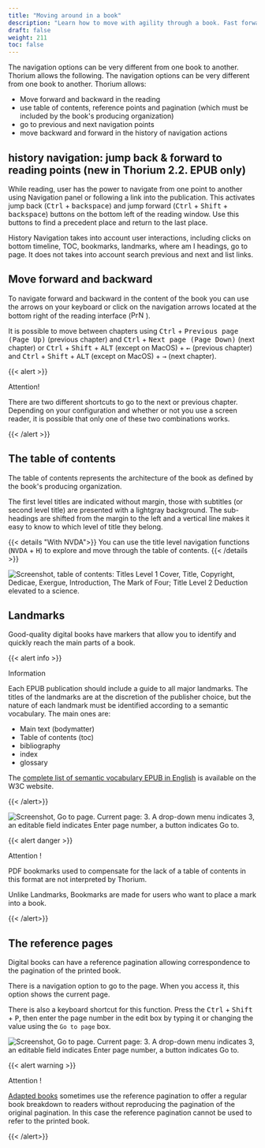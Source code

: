 ```yaml
---
title: "Moving around in a book"
description: "Learn how to move with agility through a book. Fast forward and backward to next or previous chapter, page or content. Navigate through table of content, landmarks and reference pages."
draft: false
weight: 211
toc: false
---
```


The navigation options can be very different from one book to another. 
Thorium allows the following.
The navigation options can be very different from one book to another. Thorium allows: 

* Move forward and backward in the reading
* use table of contents, reference points and pagination (which must be included by the book's producing organization)
* go to previous and next navigation points
* move backward and forward in the history of navigation actions

## history navigation: jump back & forward to reading points (new in Thorium 2.2. EPUB only)
While reading, user has the power to navigate from one point to another using Navigation panel or following a link into the publication. This activates jump back (<kbd>Ctrl</kbd>  +  <kbd>backspace</kbd>) and jump forward (<kbd>Ctrl</kbd>  +  <kbd>Shift</kbd> + <kbd>backspace</kbd>) buttons on the bottom left of the reading window. Use this buttons to find a precedent place and return to the last place. 

History Navigation takes into account user interactions, including clicks on bottom timeline, TOC, bookmarks, landmarks, where am I headings, go to page. It does not takes into account search previous and next and list links.

## Move forward and backward

To navigate forward and backward in the content of the book you can 
use the arrows on your keyboard or click on the navigation arrows 
located at the bottom right of the reading interface 
(<img class="icons" src="/images/icons/baseline-arrow_left_ios-24px.svg" alt="Previous content button" width="15px"/><img class="icons" src="/images/icons/baseline-arrow_forward_ios-24px.svg" alt="Next content button" width="15px"/>).

It is possible to move between chapters using 
<kbd>Ctrl</kbd> + <kbd>Previous page (Page Up)</kbd> (previous chapter) and 
<kbd>Ctrl</kbd> + <kbd>Next page (Page Down)</kbd> (next chapter) 
or <kbd>Ctrl</kbd> + <kbd>Shift</kbd> + <kbd>ALT</kbd> 
(except on MacOS) + <kbd>&larr;</kbd> 
(previous chapter) 
and <kbd>Ctrl</kbd> + <kbd>Shift</kbd> + <kbd>ALT</kbd> 
(except on MacOS) + <kbd>&rarr;</kbd> 
(next chapter).

{{< alert  >}}

Attention!

There are two different shortcuts to go to the next or previous chapter. 
Depending on your configuration and whether or not you use a screen reader,
it is possible that only one of these two combinations works.

{{< /alert >}}



## The table of contents

The table of contents represents the architecture of the book as defined by 
the book's producing organization.

The first level titles are indicated without margin, those with 
subtitles (or second level title) are presented with a lightgray background. 
The sub-headings are shifted from the margin to the left and a 
vertical line makes it easy to know 
to which level of title they belong.

{{< details "With NVDA">}}
You can use the title level navigation functions 
(<kbd>NVDA</kbd> + <kbd>H</kbd>) 
to explore and move through the table of contents.
{{< /details >}}



<img src="/images/local-fr/thorium-TDM-light.png" alt="Screenshot, table of contents: Titles Level 1 Cover, Title, Copyright, Dedicae, Exergue, Introduction, The Mark of Four; Title Level 2 Deduction elevated to a science."/>



## Landmarks



Good-quality digital books have markers that allow you to 
identify and quickly reach the main parts of a book.

{{< alert info >}}

Information 

Each EPUB publication should include a guide to all major 
landmarks. The titles of the landmarks are at the discretion of the publisher 
choice, but the nature of each landmark must be identified according to a 
semantic vocabulary. The main ones are:

* Main text (bodymatter)
* Table of contents (toc)
* bibliography
* index
* glossary

The [complete list of semantic vocabulary EPUB in English](https://www.w3.org/TR/epub-ssv/)
is available on the W3C website.

{{< /alert>}}



<img src="/images/local-fr/thorium-reperes.png" alt="Screenshot, Go to page. Current page: 3. A drop-down menu indicates 3, an editable field indicates Enter page number, a button indicates Go to."/>



{{< alert danger >}}

Attention !

PDF bookmarks used to compensate for the lack of a table of contents 
in this format are not interpreted by Thorium. 

Unlike Landmarks, Bookmarks are made for users who want to place a mark into a book.

{{< /alert>}}

## The reference pages



Digital books can have a reference pagination allowing 
correspondence to the pagination of the printed book.

There is a navigation option to go to the page. 
When you access it, this option shows the current page.

There is also a keyboard shortcut for this function. Press the 
<kbd>Ctrl</kbd> + <kbd>Shift</kbd> + <kbd>P</kbd>, 
then enter the page number in the edit box by typing it or 
changing the value using the `Go to page` box.



<img src="/images/local-fr/thorium-gotopage.png" alt="Screenshot, Go to page. Current page: 3. A drop-down menu indicates 3, an editable field indicates Enter page number, a button indicates Go to."/>



{{< alert warning >}}

Attention !

<a href="/thorium-reader-doc/400_resources/420_glossary#AdaptedBooks">
Adapted books</a> sometimes use the reference pagination to offer a regular 
book breakdown to readers without reproducing the pagination of the 
original pagination. In this case the reference pagination cannot be used 
to refer to the printed book.

{{< /alert>}}
